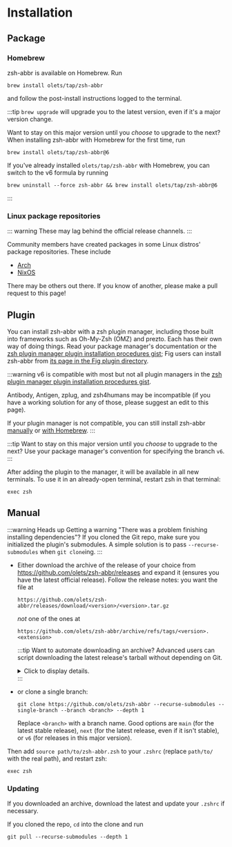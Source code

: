 # Installation

## Package

### Homebrew

zsh-abbr is available on Homebrew. Run

```shell
brew install olets/tap/zsh-abbr
```

and follow the post-install instructions logged to the terminal.

:::tip
`brew upgrade` will upgrade you to the latest version, even if it's a major version change.

Want to stay on this major version until you _choose_ to upgrade to the next? When installing zsh-abbr with Homebrew for the first time, run

```shell
brew install olets/tap/zsh-abbr@6
```

If you've already installed `olets/tap/zsh-abbr` with Homebrew, you can switch to the v6 formula by running

```shell
brew uninstall --force zsh-abbr && brew install olets/tap/zsh-abbr@6
```
:::

### Linux package repositories

::: warning
These may lag behind the official release channels.
:::

Community members have created packages in some Linux distros' package repositories. These include

- [Arch](https://aur.archlinux.org/packages/zsh-abbr)
- [NixOS](https://search.nixos.org/packages?show=zsh-abbr)

There may be others out there. If you know of another, please make a pull request to this page!

## Plugin

You can install zsh-abbr with a zsh plugin manager, including those built into frameworks such as Oh-My-Zsh (OMZ) and prezto. Each has their own way of doing things. Read your package manager's documentation or the [zsh plugin manager plugin installation procedures gist](https://gist.github.com/olets/06009589d7887617e061481e22cf5a4a); Fig users can install zsh-abbr from [its page in the Fig plugin directory](https://fig.io/plugins/other/zsh-abbr_olets).

:::warning
v6 is compatible with most but not all plugin managers in the [zsh plugin manager plugin installation procedures gist](https://gist.github.com/olets/06009589d7887617e061481e22cf5a4a).

Antibody, Antigen, zplug, and zsh4humans may be incompatible (if you have a working solution for any of those, please suggest an edit to this page).

If your plugin manager is not compatible, you can still install zsh-abbr [manually](#manual) or [with Homebrew](#homebrew).
:::

:::tip
Want to stay on this major version until you _choose_ to upgrade to the next? Use your package manager's convention for specifying the branch `v6`.
:::

After adding the plugin to the manager, it will be available in all new terminals. To use it in an already-open terminal, restart zsh in that terminal:

```shell
exec zsh
```

## Manual

:::warning Heads up
Getting a warning "There was a problem finishing installing dependencies"? If you cloned the Git repo, make sure you initialized the plugin's submodules. A simple solution is to pass `--recurse-submodules` when `git clone`ing.
:::

- Either download the archive of the release of your choice from <https://github.com/olets/zsh-abbr/releases> and expand it (ensures you have the latest official release). Follow the release notes: you want the file at

    ```
    https://github.com/olets/zsh-abbr/releases/download/<version>/<version>.tar.gz
    ```

    *not* one of the ones at

    ```
    https://github.com/olets/zsh-abbr/archive/refs/tags/<version>.<extension>
    ```

  :::tip Want to automate downloading an archive?
  Advanced users can script downloading the latest release's tarball without depending on Git.
  
  <details>
  <summary class="underline">Click to display details.</summary>

  One way is to use the GitHub REST API to find the latest release's associated tag, and then download the associated release's same-named asset. Learn more in GitHub's ["Get the latest release" REST API docs](https://docs.github.com/en/rest/releases/releases?apiVersion=2022-11-28#get-the-latest-release).

  ```json
  // JSON response

  {
    // ...
    "tag_name": // …
    // ...
  }
  ```

  The URL pattern for the correct tarball to download is:

  ```
  https://github.com/olets/zsh-abbr/releases/download/<latest release's tag name>/<latest release's tag name>.tar.gz
  ```
  </details>
  :::

- or clone a single branch:

    ```shell
    git clone https://github.com/olets/zsh-abbr --recurse-submodules --single-branch --branch <branch> --depth 1
    ```

    Replace `<branch>` with a branch name. Good options are `main` (for the latest stable release), `next` (for the latest release, even if it isn't stable), or `v6` (for releases in this major version).

Then add `source path/to/zsh-abbr.zsh` to your `.zshrc` (replace `path/to/` with the real path), and restart zsh:

```shell
exec zsh
```

### Updating

If you downloaded an archive, download the latest and update your `.zshrc` if necessary.

If you cloned the repo, `cd` into the clone and run

```shell
git pull --recurse-submodules --depth 1
```
